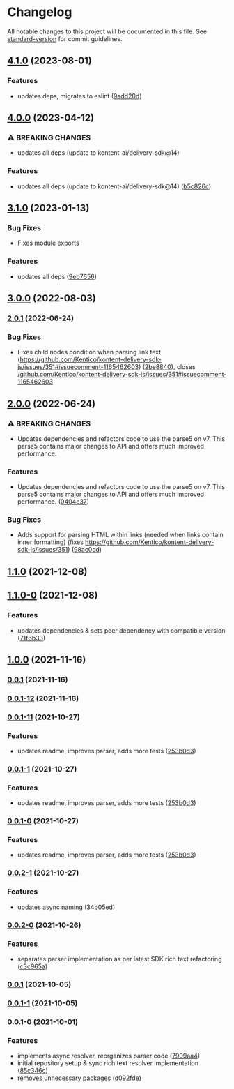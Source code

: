 # Changelog

All notable changes to this project will be documented in this file. See [standard-version](https://github.com/conventional-changelog/standard-version) for commit guidelines.

## [4.1.0](https://github.com/kontent-ai/kontent-delivery-node-parser/compare/v4.0.0...v4.1.0) (2023-08-01)


### Features

* updates deps, migrates to eslint ([9add20d](https://github.com/kontent-ai/kontent-delivery-node-parser/commit/9add20de48323cdf501811f6658082e68b2a2f3a))

## [4.0.0](https://github.com/kontent-ai/kontent-delivery-node-parser/compare/v3.1.0...v4.0.0) (2023-04-12)


### ⚠ BREAKING CHANGES

* updates all deps (update to kontent-ai/delivery-sdk@14)

### Features

* updates all deps (update to kontent-ai/delivery-sdk@14) ([b5c826c](https://github.com/kontent-ai/kontent-delivery-node-parser/commit/b5c826c84fb0fc3a41aa479e1fa1cffc038508cd))

## [3.1.0](https://github.com/kontent-ai/kontent-delivery-node-parser/compare/v3.0.0...v3.1.0) (2023-01-13)

### Bug Fixes

* Fixes module exports

### Features

* updates all deps ([9eb7656](https://github.com/kontent-ai/kontent-delivery-node-parser/commit/9eb765660f9ea8537103f506f37e0a3a6c261324))

## [3.0.0](https://github.com/kontent-ai/kontent-delivery-node-parser/compare/v2.0.1...v3.0.0) (2022-08-03)

### [2.0.1](https://github.com/Kentico/kontent-delivery-node-parser/compare/v2.0.0...v2.0.1) (2022-06-24)


### Bug Fixes

* Fixes child nodes condition when parsing link text (https://github.com/Kentico/kontent-delivery-sdk-js/issues/351#issuecomment-1165462603) ([2be8840](https://github.com/Kentico/kontent-delivery-node-parser/commit/2be884024d061d2e53cea51ff0425d1fe0c61346)), closes [/github.com/Kentico/kontent-delivery-sdk-js/issues/351#issuecomment-1165462603](https://github.com/Kentico//github.com/Kentico/kontent-delivery-sdk-js/issues/351/issues/issuecomment-1165462603)

## [2.0.0](https://github.com/Kentico/kontent-delivery-node-parser/compare/v2.0.0-0...v2.0.0) (2022-06-24)

### ⚠ BREAKING CHANGES

* Updates dependencies and refactors code to use the parse5 on v7. This parse5 contains major changes to API and offers much improved performance.

### Features

* Updates dependencies and refactors code to use the parse5 on v7. This parse5 contains major changes to API and offers much improved performance. ([0404e37](https://github.com/Kentico/kontent-delivery-node-parser/commit/0404e37109353924eff556df44ffcf4f98709b5f))


### Bug Fixes

* Adds support for parsing HTML within links (needed when links contain inner formatting) (fixes https://github.com/Kentico/kontent-delivery-sdk-js/issues/351) ([98ac0cd](https://github.com/Kentico/kontent-delivery-node-parser/commit/98ac0cd042824f0574651f9b19614ad35f2329b1))

## [1.1.0](https://github.com/Kentico/kontent-delivery-node-parser/compare/v1.1.0-0...v1.1.0) (2021-12-08)

## [1.1.0-0](https://github.com/Kentico/kontent-delivery-node-parser/compare/v1.0.0...v1.1.0-0) (2021-12-08)


### Features

* updates dependencies & sets peer dependency with compatible version ([71f6b33](https://github.com/Kentico/kontent-delivery-node-parser/commit/71f6b33396a331122b8f294d2c46ba0019b2b0db))

## [1.0.0](https://github.com/Kentico/kontent-delivery-node-parser/compare/v0.0.1-12...v1.0.0) (2021-11-16)

### [0.0.1](https://github.com/Kentico/kontent-delivery-node-parser/compare/v0.0.1-12...v0.0.1) (2021-11-16)

### [0.0.1-12](https://github.com/Kentico/kontent-delivery-node-parser/compare/v0.0.1-11...v0.0.1-12) (2021-11-16)

### [0.0.1-11](https://github.com/Kentico/kontent-delivery-node-parser/compare/v0.0.2-1...v0.0.1-11) (2021-10-27)


### Features

* updates readme, improves parser, adds more tests ([253b0d3](https://github.com/Kentico/kontent-delivery-node-parser/commit/253b0d3fb07f8bc1bbeb445b27b06ad048b53b10))

### [0.0.1-1](https://github.com/Kentico/kontent-delivery-node-parser/compare/v0.0.2-1...v0.0.1-1) (2021-10-27)


### Features

* updates readme, improves parser, adds more tests ([253b0d3](https://github.com/Kentico/kontent-delivery-node-parser/commit/253b0d3fb07f8bc1bbeb445b27b06ad048b53b10))

### [0.0.1-0](https://github.com/Kentico/kontent-delivery-node-parser/compare/v0.0.2-1...v0.0.1-0) (2021-10-27)


### Features

* updates readme, improves parser, adds more tests ([253b0d3](https://github.com/Kentico/kontent-delivery-node-parser/commit/253b0d3fb07f8bc1bbeb445b27b06ad048b53b10))

### [0.0.2-1](https://github.com/Kentico/kontent-delivery-sdk-js/compare/v0.0.2-0...v0.0.2-1) (2021-10-27)


### Features

* updates async naming ([34b05ed](https://github.com/Kentico/kontent-delivery-sdk-js/commit/34b05ed562ef894a65b26009de3960bd54065fe5))

### [0.0.2-0](https://github.com/Kentico/kontent-delivery-sdk-js/compare/v0.0.1...v0.0.2-0) (2021-10-26)


### Features

* separates parser implementation as per latest SDK rich text refactoring ([c3c965a](https://github.com/Kentico/kontent-delivery-sdk-js/commit/c3c965aebb652614f9ddc17b8edab74fed97dc9e))

### [0.0.1](https://github.com/Kentico/kontent-delivery-sdk-js/compare/v0.0.1-1...v0.0.1) (2021-10-05)

### [0.0.1-1](https://github.com/Kentico/kontent-delivery-sdk-js/compare/v0.0.1-0...v0.0.1-1) (2021-10-05)

### 0.0.1-0 (2021-10-01)


### Features

* implements async resolver, reorganizes parser code ([7909aa4](https://github.com/Kentico/kontent-delivery-sdk-js/commit/7909aa4d94255716d84f324932321603d96372e6))
* initial repository setup & sync rich text resolver implementation ([85c346c](https://github.com/Kentico/kontent-delivery-sdk-js/commit/85c346c6e485cb7eac2ceaf28ddedb315fd52fbc))
* removes unnecessary packages ([d092fde](https://github.com/Kentico/kontent-delivery-sdk-js/commit/d092fdea5984f128b4aa5cc7f8c09eac0436441b))
